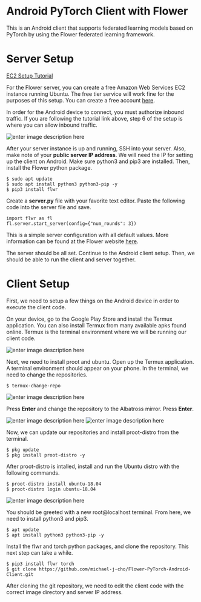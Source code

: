 # Android PyTorch Client with Flower

This is an Android client that supports federated learning models based on PyTorch by using the Flower federated learning framework. 

# Server Setup

[EC2 Setup Tutorial](https://docs.aws.amazon.com/efs/latest/ug/gs-step-one-create-ec2-resources.html)

For the Flower server, you can create a free Amazon Web Services EC2 instance running Ubuntu. The free tier service will work fine for the purposes of this setup. You can create a free account [here](https://portal.aws.amazon.com/billing/signup#/start). 

In order for the Android device to connect, you must authorize inbound traffic. If you are following the tutorial link above, step 6 of the setup is where you can allow inbound traffic.

![enter image description here](https://i.ibb.co/gJBRBvX/Screenshot-2021-07-12-233945.png)

After your server instance is up and running, SSH into your server. Also, make note of your <strong>public server IP address</strong>. We will need the IP for setting up the client on Android. Make sure python3 and pip3 are installed. Then, install the Flower python package.

    $ sudo apt update
    $ sudo apt install python3 python3-pip -y
    $ pip3 install flwr

Create a <span><strong>server.py</strong></span> file with your favorite text editor. Paste the following code into the server file and save.

    import flwr as fl
    fl.server.start_server(config={"num_rounds": 3})

This is a simple server configuration with all default values. More information can be found at the Flower website [here](https://flower.dev/docs/quickstart_pytorch.html#flower-server). 

The server should be all set. Continue to the Android client setup. Then, we should be able to run the client and server together.

# Client Setup

First, we need to setup a few things on the Android device in order to execute the client code. 

On your device, go to the Google Play Store and install the Termux application. You can also install Termux from many available apks found online. Termux is the terminal environment where we will be running our client code.

![enter image description here](https://i.ibb.co/MMHwYQQ/termux.png)


Next, we need to install proot and ubuntu. Open up the Termux application. A terminal environment should appear on your phone. In the terminal, we need to change the repositories.

    $ termux-change-repo

![enter image description here](https://i.ibb.co/VB0yBP1/Screenshot-2021-07-19-222047.png)

Press <strong>Enter</strong> and change the repository to the Albatross mirror. Press <strong>Enter</strong>.

![enter image description here](https://i.ibb.co/YkLFXn5/Screenshot-2021-07-19-221935.png)
  ![enter image description here](https://i.ibb.co/xDHPGF2/Screenshot-2021-07-19-221950.png)

Now, we can update our repositories and install proot-distro from the terminal.
  
    $ pkg update
    $ pkg install proot-distro -y

After proot-distro is intalled, install and run the Ubuntu distro with the following commands.

    $ proot-distro install ubuntu-18.04
    $ proot-distro login ubuntu-18.04

![enter image description here](https://i.ibb.co/41rmKCS/Screenshot-2021-07-19-215542.png)

You should be greeted with a new root@localhost terminal. From here, we need to install python3 and pip3.

    $ apt update
    $ apt install python3 python3-pip -y

Install the flwr and torch python packages, and clone the repository. This next step can take a while.

    $ pip3 install flwr torch
    $ git clone https://github.com/michael-j-cho/Flower-PyTorch-Android-Client.git

After cloning the git repository, we need to edit the client code with the correct image directory and server IP address.

